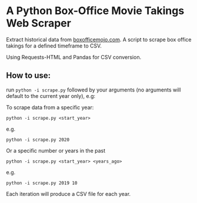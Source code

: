 # A Python Box-Office Movie Takings Web Scraper

Extract historical data from [boxofficemojo.com](https://www.boxofficemojo.com/year/world/). A script to scrape box office takings for a defined timeframe to CSV.

Using Requests-HTML and Pandas for CSV conversion.

## How to use:

run `python -i scrape.py` followed by your arguments (no arguments will default to the current year only), e.g:

To scrape data from a specific year:

```shell
python -i scrape.py <start_year>
```

e.g.

```shell
python -i scrape.py 2020
```

Or a specific number or years in the past

```shell
python -i scrape.py <start_year> <years_ago>
```

e.g.

```shell
python -i scrape.py 2019 10
```

Each iteration will produce a CSV file for each year.
